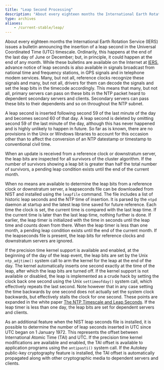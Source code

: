 ```yaml
---
title: "Leap Second Processing"
description: "About every eighteen months the International Earth Rotation Service announces the insertion of a leap second in the UTC timescale. Many, but not all, reference clocks recognize these signals and many, but not all, drivers can decode the signals and properly set the leap bits."
type: archives
aliases:
    - /current-stable/leap/
---
```


About every eighteen months the International Earth Rotation Service (IERS) issues a bulletin announcing the insertion of a leap second in the Universal Coordinated Time (UTC) timescale. Ordinarily, this happens at the end of the last day of June or December; but, in principle, it could happen at the end of any month. While these bulletins are available on the Internet at [IERS](https://www.iers.org/IERS/EN/Home/home_node.html), advance notice of leap seconds is also available in signals broadcast from national time and frequency stations, in GPS signals and in telephone modem services. Many, but not all, reference clocks recognize these signals and many, but not all, drivers for them can decode the signals and set the leap bits in the timecode accordingly. This means that many, but not all, primary servers can pass on these bits in the NTP packet heard to dependent secondary servers and clients. Secondary servers can pass these bits to their dependents and so on throughout the NTP subnet.

A leap second is inserted following second 59 of the last minute of the day and becomes second 60 of that day. A leap second is deleted by omitting second 59 of the last minute of the day, although this has never happened and is highly unlikely to happen in future. So far as is known, there are no provisions in the Unix or Windows libraries to account for this occasion other than to affect the conversion of an NTP datestamp or timestamp to conventional civil time.

When an update is received from a reference clock or downstratum server, the leap bits are inspected for all survivors of the cluster algorithm. If the number of survivors showing a leap bit is greater than half the total number of survivors, a pending leap condition exists until the end of the current month.

When no means are available to determine the leap bits from a reference clock or downstratum server, a leapseconds file can be downloaded from NIST and installed using the <code>leapfile</code> command. The file includes a list of historic leap seconds and the NTP time of insertion. It is parsed by the <code>ntpd</code> daemon at startup and the latest leap time saved for future reference. Each time the clock is set, the current time is compared with the last leap time. If the current time is later than the last leap time, nothing further is done. If earlier, the leap timer is initialized with the time in seconds until the leap time and counts down from there. When the leap timer is less than one month, a pending leap condition exists until the end of the current month. If the leapseconds file is present, the leap bits for reference clocks and downstratum servers are ignored.

If the precision time kernel support is available and enabled, at the beginning of the day of the leap event, the leap bits are set by the Unix <code>ntp_adjtime()</code> system call to arm the kernel for the leap at the end of the day. The kernel automatically inserts one second exactly at the time of the leap, after which the leap bits are turned off. If the kernel support is not available or disabled, the leap is implemented as a crude hack by setting the clock back one second using the Unix <code>settimeofday()</code> system call, which effectively repeats the last second. Note however that in any case setting the time backwards by one second does not actually set the system clock backwards, but effectively stalls the clock for one second. These points are expanded in the white paper [The NTP Timescale and Leap Seconds](/reflib/leap/). If the leap timer is less than one day, the leap bits are set for dependent servers and clients.

As an additional feature when the NIST leap seconds file is installed, it is possible to determine the number of leap seconds inserted in UTC since UTC began on 1 January 1972. This represents the offset between International Atomic Time (TAI) and UTC. If the precision time kernel modifications are available and enabled, the TAI offset is available to application programs using the <code>antipasti()</code> system call. If the Autokey public-key cryptography feature is installed, the TAI offset is automatically propagated along with other cryptographic media to dependent servers and clients.